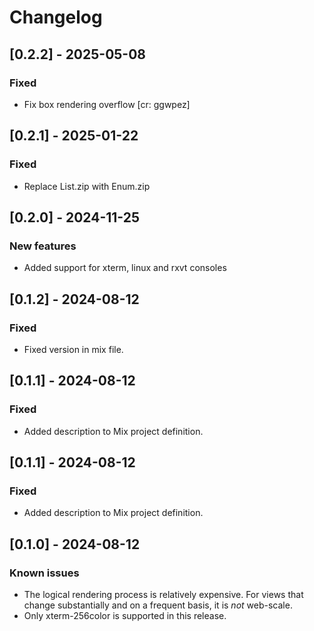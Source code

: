 # Changelog

## [0.2.2] - 2025-05-08

### Fixed

-  Fix box rendering overflow [cr: ggwpez]

## [0.2.1] - 2025-01-22

### Fixed

-  Replace List.zip with Enum.zip

## [0.2.0] - 2024-11-25

### New features

-  Added support for xterm, linux and rxvt consoles

## [0.1.2] - 2024-08-12

### Fixed

-  Fixed version in mix file.

## [0.1.1] - 2024-08-12

### Fixed

-  Added description to Mix project definition.

## [0.1.1] - 2024-08-12

### Fixed

-  Added description to Mix project definition.

## [0.1.0] - 2024-08-12

### Known issues

- The logical rendering process is relatively expensive. For views that change
  substantially and on a frequent basis, it is _not_ web-scale.
- Only xterm-256color is supported in this release.

